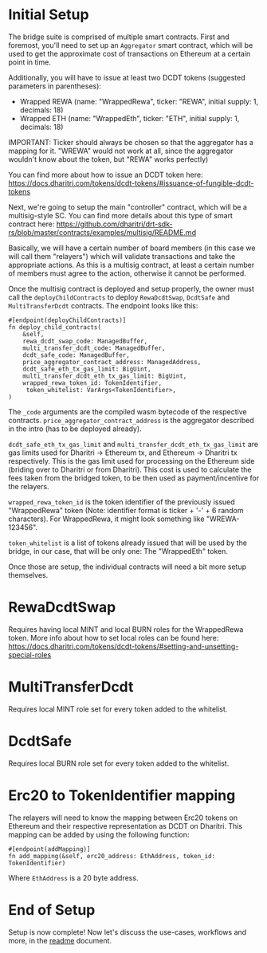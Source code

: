 # Initial Setup

The bridge suite is comprised of multiple smart contracts. First and foremost, you'll need to set up an `Aggregator` smart contract, which will be used to get the approximate cost of transactions on Ethereum at a certain point in time.  

Additionally, you will have to issue at least two DCDT tokens (suggested parameters in parentheses):  
- Wrapped REWA (name: "WrappedRewa", ticker: "REWA", initial supply: 1, decimals: 18)
- Wrapped ETH (name: "WrappedEth", ticker: "ETH", initial supply: 1, decimals: 18)

IMPORTANT: Ticker should always be chosen so that the aggregator has a mapping for it. "WREWA" would not work at all, since the aggregator wouldn't know about the token, but "REWA" works perfectly)  

You can find more about how to issue an DCDT token here: https://docs.dharitri.com/tokens/dcdt-tokens/#issuance-of-fungible-dcdt-tokens  

Next, we're going to setup the main "controller" contract, which will be a multisig-style SC. You can find more details about this type of smart contract here: https://github.com/dharitri/drt-sdk-rs/blob/master/contracts/examples/multisig/README.md  

Basically, we will have a certain number of board members (in this case we will call them "relayers") which will validate transactions and take the appropriate actions. As this is a multisig contract, at least a certain number of members must agree to the action, otherwise it cannot be performed.  

Once the multisig contract is deployed and setup properly, the owner must call the `deployChildContracts` to deploy `RewaDcdtSwap`, `DcdtSafe` and `MultiTransferDcdt` contracts.  The endpoint looks like this:  

```
#[endpoint(deployChildContracts)]
fn deploy_child_contracts(
    &self,
    rewa_dcdt_swap_code: ManagedBuffer,
    multi_transfer_dcdt_code: ManagedBuffer,
    dcdt_safe_code: ManagedBuffer,
    price_aggregator_contract_address: ManagedAddress,
    dcdt_safe_eth_tx_gas_limit: BigUint,
    multi_transfer_dcdt_eth_tx_gas_limit: BigUint,
    wrapped_rewa_token_id: TokenIdentifier,
     token_whitelist: VarArgs<TokenIdentifier>,
)
```

The `_code` arguments are the compiled wasm bytecode of the respective contracts. `price_aggregator_contract_address` is the aggregator described in the intro (has to be deployed already). 

`dcdt_safe_eth_tx_gas_limit` and `multi_transfer_dcdt_eth_tx_gas_limit` are gas limits used for Dharitri -> Ethereum tx, and Ethereum -> Dharitri tx respectively. This is the gas limit used for processing on the Ethereum side (briding over to Dharitri or from Dharitri). This cost is used to calculate the fees taken from the bridged token, to be then used as payment/incentive for the relayers.  

`wrapped_rewa_token_id` is the token identifier of the previously issued "WrappedRewa" token (Note: identifier format is ticker + '-' + 6 random characters). For WrappedRewa, it might look something like "WREWA-123456".  

`token_whitelist` is a list of tokens already issued that will be used by the bridge, in our case, that will be only one: The "WrappedEth" token.  

Once those are setup, the individual contracts will need a bit more setup themselves.   

# RewaDcdtSwap 

Requires having local MINT and local BURN roles for the WrappedRewa token. More info about how to set local roles can be found here: https://docs.dharitri.com/tokens/dcdt-tokens/#setting-and-unsetting-special-roles

# MultiTransferDcdt

Requires local MINT role set for every token added to the whitelist.  

# DcdtSafe

Requires local BURN role set for every token added to the whitelist.  

# Erc20 to TokenIdentifier mapping

The relayers will need to know the mapping between Erc20 tokens on Ethereum and their respective representation as DCDT on Dharitri. This mapping can be added by using the following function:  

```
#[endpoint(addMapping)]
fn add_mapping(&self, erc20_address: EthAddress, token_id: TokenIdentifier)
```

Where `EthAddress` is a 20 byte address.  

# End of Setup 

Setup is now complete! Now let's discuss the use-cases, workflows and more, in the [readme](../README.md) document.

